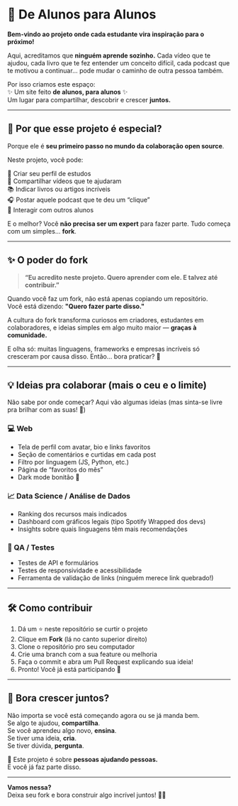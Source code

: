 # 🚀 De Alunos para Alunos

**Bem-vindo ao projeto onde cada estudante vira inspiração para o próximo!**

Aqui, acreditamos que **ninguém aprende sozinho.** Cada vídeo que te ajudou, cada livro que te fez entender um conceito difícil, cada podcast que te motivou a continuar… pode mudar o caminho de outra pessoa também.

Por isso criamos este espaço:  
✨ Um site feito **de alunos, para alunos** ✨  
Um lugar para compartilhar, descobrir e crescer **juntos.**

---

## 🤯 Por que esse projeto é especial?

Porque ele é **seu primeiro passo no mundo da colaboração open source**.

Neste projeto, você pode:

📌 Criar seu perfil de estudos  
🎥 Compartilhar vídeos que te ajudaram  
📚 Indicar livros ou artigos incríveis  
🎧 Postar aquele podcast que te deu um “clique”  
💬 Interagir com outros alunos

E o melhor? Você **não precisa ser um expert** para fazer parte. Tudo começa com um simples... **fork**.

---

## ✨ O poder do fork

> **“Eu acredito neste projeto. Quero aprender com ele. E talvez até contribuir.”**

Quando você faz um fork, não está apenas copiando um repositório.  
Você está dizendo: **"Quero fazer parte disso."**

A cultura do fork transforma curiosos em criadores, estudantes em colaboradores, e ideias simples em algo muito maior — **graças à comunidade.**

E olha só: muitas linguagens, frameworks e empresas incríveis só cresceram por causa disso. Então... bora praticar? 💪

---

## 💡 Ideias pra colaborar (mais o ceu e o limite) 

Não sabe por onde começar? Aqui vão algumas ideias (mas sinta-se livre pra brilhar com as suas! 🌟)

### 💻 Web

- Tela de perfil com avatar, bio e links favoritos
- Seção de comentários e curtidas em cada post
- Filtro por linguagem (JS, Python, etc.)
- Página de “favoritos do mês”
- Dark mode bonitão 🌙

### 📈 Data Science / Análise de Dados

- Ranking dos recursos mais indicados
- Dashboard com gráficos legais (tipo Spotify Wrapped dos devs)
- Insights sobre quais linguagens têm mais recomendações

### 🧪 QA / Testes

- Testes de API e formulários
- Testes de responsividade e acessibilidade
- Ferramenta de validação de links (ninguém merece link quebrado!)

---


## 🛠️ Como contribuir

1. Dá um ⭐ neste repositório se curtir o projeto  
2. Clique em **Fork** (lá no canto superior direito)  
3. Clone o repositório pro seu computador  
4. Crie uma branch com a sua feature ou melhoria  
5. Faça o commit e abra um Pull Request explicando sua ideia!  
6. Pronto! Você já está participando 🙌

---

## 💬 Bora crescer juntos?

Não importa se você está começando agora ou se já manda bem.  
Se algo te ajudou, **compartilha**.  
Se você aprendeu algo novo, **ensina**.  
Se tiver uma ideia, **cria**.  
Se tiver dúvida, **pergunta**.

💙 Este projeto é sobre **pessoas ajudando pessoas.**  
E você já faz parte disso.

---

**Vamos nessa?**  
Deixa seu fork e bora construir algo incrível juntos! 🚀🔥


